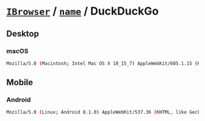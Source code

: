 # [`IBrowser`](/api/ua-parser-js/get-browser.md) / [`name`](../name.md) / DuckDuckGo

## Desktop

### macOS

```sh
Mozilla/5.0 (Macintosh; Intel Mac OS X 10_15_7) AppleWebKit/605.1.15 (KHTML, like Gecko) Version/17.4.1 Safari/605.1.1517.4.1 Ddg/17.4.1
```

## Mobile

### Android

```sh
Mozilla/5.0 (Linux; Android 8.1.0) AppleWebKit/537.36 (KHTML, like Gecko) Version/4.0 Chrome/92.0.4515.131 Mobile DuckDuckGo/5 Safari/537.36
```